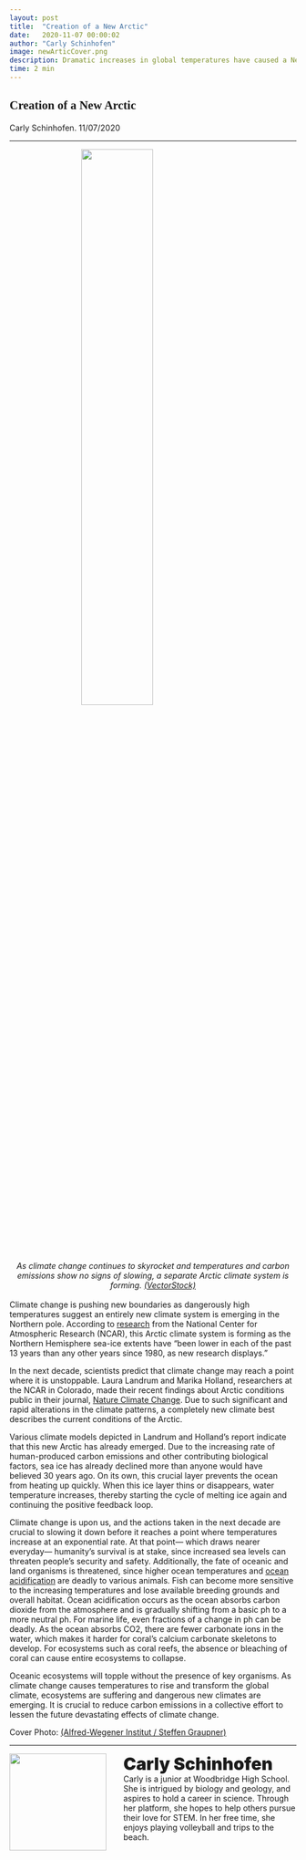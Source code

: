 ```yaml
---
layout: post
title:  "Creation of a New Arctic"
date:   2020-11-07 00:00:02
author: "Carly Schinhofen"
image: newArticCover.png
description: Dramatic increases in global temperatures have caused a New Arctic to form, an example of the dire importance of immediate change to reduce carbon emissions to prevent higher temperatures and ocean acidification.
time: 2 min
---
```

<h2 style="font-family: Ergonomique Bold">Creation of a New Arctic</h2>
Carly Schinhofen. 11/07/2020
<hr>


<img src="{{ site.baseurl }}/images/blogs/2020/november/newArticOne.png" width="50%" style="display: block; margin: 0 auto"/>  
<center><i>As climate change continues to skyrocket and temperatures and carbon emissions show no signs of slowing, a separate Arctic climate system is forming. <a href="https://www.vectorstock.com/royalty-free-vector/cartoon-winter-polar-arctic-or-antarctic-ice-vector-20923394" target="_blank"><a href="https://www.vectorstock.com/royalty-free-vector/cartoon-winter-polar-arctic-or-antarctic-ice-vector-20923394" target="_blank">(VectorStock)</a></a>
</i></center>
<br>
Climate change is pushing new boundaries as dangerously high temperatures suggest an entirely new climate system is emerging in the Northern pole. According to <a href="https://www.nature.com/articles/s41558-020-0892-z.epdf?sharing_token=FtYt7dQsxgKZ-glVzsT7U9RgN0jAjWel9jnR3ZoTv0MqVMypMyE7pAbPE1tu481cfXA0d4GjqhJeVhIB88dZZJi1abe22TQZDvIoxlpfXD-yndBKgUoVFuPC-jto2hvBoIFE8jjwIiZ62S7k2DdoXoqOS1Vpq2NwPIh2JOn443IgUz4QPzUEPSMrk-2XN17vWSCWzIJ1rf9GMd3roXQ0uhi9sUofO3q5QEPd7eL_HwcxBXWoHIR59wvGfVxwcaGGrUDfeXFxmChn9OWPZqDltCpS4CEduy2BNjiDAppQNmrl_Bbz1SaG8jeaNdvYBm9s&tracking_referrer=www.scientificamerican.com" target="_blank">research</a> from the National Center for Atmospheric Research (NCAR), this Arctic climate system is forming as the Northern Hemisphere sea-ice extents have “been lower in each of the past 13 years than any other years since 1980, as new research displays.”

In the next decade, scientists predict that climate change may reach a point where it is unstoppable. Laura Landrum and Marika Holland, researchers at the NCAR in Colorado, made their recent findings about Arctic conditions public in their journal, <a href="https://www.scientificamerican.com/article/a-new-arctic-is-emerging-thanks-to-climate-change/" target="_blank">Nature Climate Change</a>. Due to such significant and rapid alterations in the climate patterns, a completely new climate best describes the current conditions of the Arctic.

Various climate models depicted in Landrum and Holland’s report indicate that this new Arctic has already emerged. Due to the increasing rate of human-produced carbon emissions and other contributing biological factors, sea ice has already declined more than anyone would have believed 30 years ago. On its own, this crucial layer prevents the ocean from heating up quickly. When this ice layer thins or disappears, water temperature increases, thereby starting the cycle of melting ice again and continuing the positive feedback loop.

Climate change is upon us, and the actions taken in the next decade are crucial to slowing it down before it reaches a point where temperatures increase at an exponential rate. At that point— which draws nearer everyday— humanity’s survival is at stake, since increased sea levels can threaten people’s security and safety. Additionally, the fate of oceanic and land organisms is threatened, since higher ocean temperatures and <a href="https://www.whoi.edu/press-room/news-release/scientists-identify-how-ocean-acidification-weakens-coral-skeletons/#:~:text=The%20rising%20acidity%20of%20the,corals%20to%20build%20their%20skeletons.&text=Corals%20grow%20their%20skeletons%20upward,thicken%20them%20to%20reinforce%20them." target="_blank">ocean acidification</a> are deadly to various animals. Fish can become more sensitive to the increasing temperatures and lose available breeding grounds and overall habitat. Ocean acidification occurs as the ocean absorbs carbon dioxide from the atmosphere and is gradually shifting from a basic ph to a more neutral ph. For marine life, even fractions of a change in ph can be deadly. As the ocean absorbs CO2, there are fewer carbonate ions in the water, which makes it harder for coral’s calcium carbonate skeletons to develop. For ecosystems such as coral reefs, the absence or bleaching of coral can cause entire ecosystems to collapse.

Oceanic ecosystems will topple without the presence of key organisms. As climate change causes temperatures to rise and transform the global climate, ecosystems are suffering and dangerous new climates are emerging. It is crucial to reduce carbon emissions in a collective effort to lessen the future devastating effects of climate change.

Cover Photo: <a href="https://www.euronews.com/living/2020/10/10/world-s-biggest-arctic-expedition-brings-back-1000-ice-samples-to-predict-climate-change" target="_blank">(Alfred-Wegener Institut / Steffen Graupner)</a>



<hr>
<img src="{{ site.baseurl }}/images/writingTeam/noProfile.jpg" width="170" style="float: left; margin-right: 30px; margin-bottom: 20px;"/>
<div style="margin-bottom: 5%;">
<span style="font-size: 30px; font-weight: 900;">Carly Schinhofen</span>
<br>Carly is a junior at Woodbridge High School. She is intrigued by biology and geology, and aspires to hold a career in science. Through her platform, she hopes to help others pursue their love for STEM. In her free time, she enjoys playing volleyball and trips to the beach.
</div>
